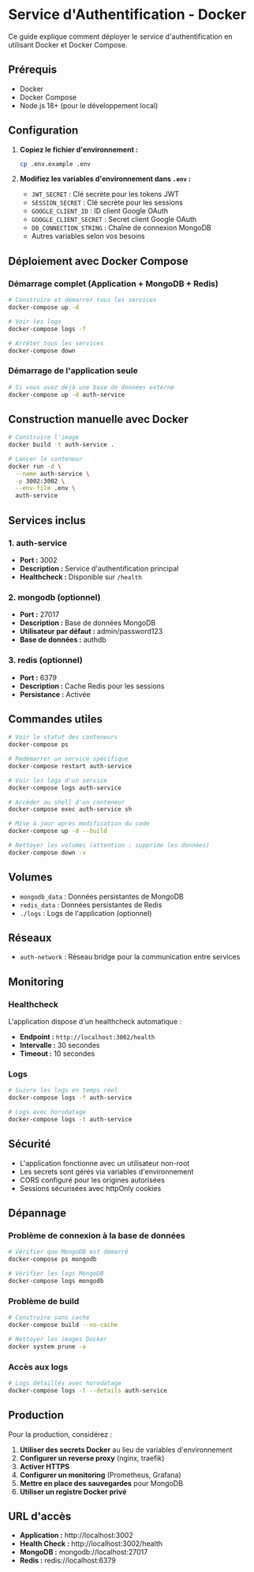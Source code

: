 # Service d'Authentification - Docker

Ce guide explique comment déployer le service d'authentification en utilisant Docker et Docker Compose.

## Prérequis

- Docker
- Docker Compose
- Node.js 18+ (pour le développement local)

## Configuration

1. **Copiez le fichier d'environnement :**
   ```bash
   cp .env.example .env
   ```

2. **Modifiez les variables d'environnement dans `.env` :**
   - `JWT_SECRET` : Clé secrète pour les tokens JWT
   - `SESSION_SECRET` : Clé secrète pour les sessions
   - `GOOGLE_CLIENT_ID` : ID client Google OAuth
   - `GOOGLE_CLIENT_SECRET` : Secret client Google OAuth
   - `DB_CONNECTION_STRING` : Chaîne de connexion MongoDB
   - Autres variables selon vos besoins

## Déploiement avec Docker Compose

### Démarrage complet (Application + MongoDB + Redis)

```bash
# Construire et démarrer tous les services
docker-compose up -d

# Voir les logs
docker-compose logs -f

# Arrêter tous les services
docker-compose down
```

### Démarrage de l'application seule

```bash
# Si vous avez déjà une base de données externe
docker-compose up -d auth-service
```

## Construction manuelle avec Docker

```bash
# Construire l'image
docker build -t auth-service .

# Lancer le conteneur
docker run -d \
  --name auth-service \
  -p 3002:3002 \
  --env-file .env \
  auth-service
```

## Services inclus

### 1. auth-service
- **Port :** 3002
- **Description :** Service d'authentification principal
- **Healthcheck :** Disponible sur `/health`

### 2. mongodb (optionnel)
- **Port :** 27017
- **Description :** Base de données MongoDB
- **Utilisateur par défaut :** admin/password123
- **Base de données :** authdb

### 3. redis (optionnel)
- **Port :** 6379
- **Description :** Cache Redis pour les sessions
- **Persistance :** Activée

## Commandes utiles

```bash
# Voir le statut des conteneurs
docker-compose ps

# Redémarrer un service spécifique
docker-compose restart auth-service

# Voir les logs d'un service
docker-compose logs auth-service

# Accéder au shell d'un conteneur
docker-compose exec auth-service sh

# Mise à jour après modification du code
docker-compose up -d --build

# Nettoyer les volumes (attention : supprime les données)
docker-compose down -v
```

## Volumes

- `mongodb_data` : Données persistantes de MongoDB
- `redis_data` : Données persistantes de Redis
- `./logs` : Logs de l'application (optionnel)

## Réseaux

- `auth-network` : Réseau bridge pour la communication entre services

## Monitoring

### Healthcheck
L'application dispose d'un healthcheck automatique :
- **Endpoint :** `http://localhost:3002/health`
- **Intervalle :** 30 secondes
- **Timeout :** 10 secondes

### Logs
```bash
# Suivre les logs en temps réel
docker-compose logs -f auth-service

# Logs avec horodatage
docker-compose logs -t auth-service
```

## Sécurité

- L'application fonctionne avec un utilisateur non-root
- Les secrets sont gérés via variables d'environnement
- CORS configuré pour les origines autorisées
- Sessions sécurisées avec httpOnly cookies

## Dépannage

### Problème de connexion à la base de données
```bash
# Vérifier que MongoDB est démarré
docker-compose ps mongodb

# Vérifier les logs MongoDB
docker-compose logs mongodb
```

### Problème de build
```bash
# Construire sans cache
docker-compose build --no-cache

# Nettoyer les images Docker
docker system prune -a
```

### Accès aux logs
```bash
# Logs détaillés avec horodatage
docker-compose logs -t --details auth-service
```

## Production

Pour la production, considérez :

1. **Utiliser des secrets Docker** au lieu de variables d'environnement
2. **Configurer un reverse proxy** (nginx, traefik)
3. **Activer HTTPS**
4. **Configurer un monitoring** (Prometheus, Grafana)
5. **Mettre en place des sauvegardes** pour MongoDB
6. **Utiliser un registre Docker privé**

## URL d'accès

- **Application :** http://localhost:3002
- **Health Check :** http://localhost:3002/health
- **MongoDB :** mongodb://localhost:27017
- **Redis :** redis://localhost:6379
